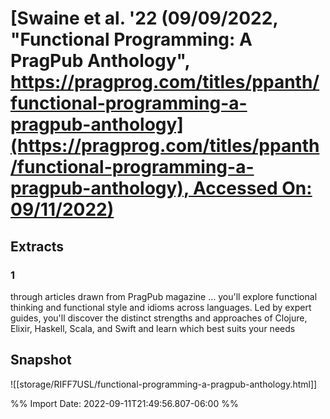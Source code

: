 # [**Swaine et al.** **'22** (09/09/2022, "Functional Programming: A PragPub Anthology", [https://pragprog.com/titles/ppanth/functional-programming-a-pragpub-anthology](https://pragprog.com/titles/ppanth/functional-programming-a-pragpub-anthology), Accessed On: 09/11/2022)](zotero://select/library/items/KKZJJXSL)
## Extracts
### 1
through articles drawn from PragPub magazine ... you'll explore functional thinking and functional style and idioms across languages. Led by expert guides, you'll discover the distinct strengths and approaches of Clojure, Elixir, Haskell, Scala, and Swift and learn which best suits your needs
## Snapshot
![[storage/RIFF7USL/functional-programming-a-pragpub-anthology.html]]


%% Import Date: 2022-09-11T21:49:56.807-06:00 %%
